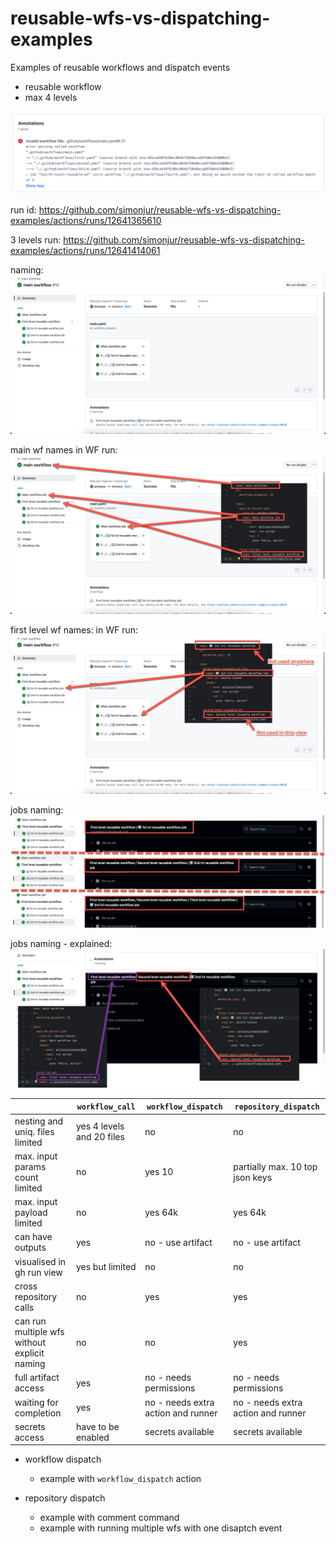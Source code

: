 # reusable-wfs-vs-dispatching-examples
Examples of reusable workflows and dispatch events

- reusable workflow
 - max 4 levels

![too many lvls err](./docs/wf-too-deep-error.png)

run id: https://github.com/simonjur/reusable-wfs-vs-dispatching-examples/actions/runs/12641365610

3 levels run:
https://github.com/simonjur/reusable-wfs-vs-dispatching-examples/actions/runs/12641414061

naming:
![naming](./docs/wf-3levels-naming.png)

main wf names in WF run:
![main wf names](./docs/wf-3levels-naming-main.png)

first level wf names: in WF run:
![first level wf names](./docs/wf-3levels-naming-first.png)

jobs naming:
![jobs naming](./docs/wf-3levels-naming-jobs.png)
 
jobs naming - explained:
![jobs naming - explained](./docs/wf-3levels-job-names.png)

|                                              | `workflow_call`            | `workflow_dispatch`                | `repository_dispatch`             |
|----------------------------------------------|--------------------------|------------------------------------|-----------------------------------|
| nesting and uniq. files limited              | yes 4 levels and 20 files | no                                 | no                                |
| max. input params count limited              | no                       | yes 10                             | partially max. 10 top json keys   |
| max. input payload  limited                  | no                       | yes 64k                            | yes 64k                           |
| can have outputs                             | yes                      | no - use artifact                  | no - use artifact                 |
| visualised in gh run view                    | yes but limited          | no                                 | no                                |
| cross repository calls                       | no                       | yes                                | yes                               |
| can run multiple wfs without explicit naming | no                       | no                                 | yes                               |
| full artifact access                         | yes                      | no - needs permissions             | no - needs permissions            |
| waiting for completion                       | yes                      | no - needs extra action and runner | no - needs extra action and runner |
| secrets access                               | have to be enabled       | secrets available                  | secrets available                               |


- workflow dispatch
   - example with `workflow_dispatch` action 
 
- repository dispatch
  - example with comment command
  - example with running multiple wfs with one disaptch event
